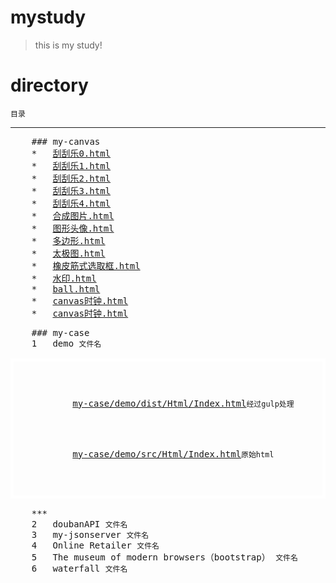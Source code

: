 # mystudy
> this is my study!

# directory
<code>目录</code>
***
<pre>
    ### my-canvas
    *   <a href="my-canvas/刮刮乐0.html">刮刮乐0.html</a>  
    *   <a href="my-canvas/刮刮乐1.html">刮刮乐1.html</a>  
    *   <a href="my-canvas/刮刮乐2.html">刮刮乐2.html</a>  
    *   <a href="my-canvas/刮刮乐3.html">刮刮乐3.html</a>  
    *   <a href="my-canvas/刮刮乐4.html">刮刮乐4.html</a>  
    *   <a href="my-canvas/合成图片.html">合成图片.html</a>  
    *   <a href="my-canvas/图形头像.html">图形头像.html</a>  
    *   <a href="my-canvas/多边形.html">多边形.html</a>  
    *   <a href="my-canvas/太极图.html">太极图.html</a>  
    *   <a href="my-canvas/橡皮筋式选取框.html">橡皮筋式选取框.html</a>  
    *   <a href="my-canvas/水印.html">水印.html</a>  
    *   <a href="my-canvas/ball.html">ball.html</a>  
    *   <a href="my-canvas/canvas时钟.html">canvas时钟.html</a>  
    *   <a href="my-canvas/canvas时钟.html">canvas时钟.html</a>  
</pre>
<pre>
    ### my-case
    1   demo <code>文件名</code>
    <div style="border:5px solid #FFF;padding: 10px;">
        <div>
          <a href="my-case/demo/dist/Html/Index.html">my-case/demo/dist/Html/Index.html</a><code>经过gulp处理</code>
        </div>
        <div>
          <a href="my-case/demo/src/Html/Index.html">my-case/demo/src/Html/Index.html</a><code>原始html</code>
        </div>
    </div>
    ***
    2   doubanAPI <code>文件名</code>
    3   my-jsonserver <code>文件名</code>
    4   Online Retailer <code>文件名</code>
    5   The museum of modern browsers（bootstrap） <code>文件名</code>
    6   waterfall <code>文件名</code>
    
</pre>

